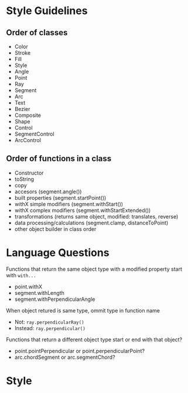 Style Guidelines
================


Order of classes
----------------
+ Color
+ Stroke
+ Fill
+ Style
+ Angle
+ Point
+ Ray
+ Segment
+ Arc
+ Text
+ Bezier
+ Composite
+ Shape
+ Control
+ SegmentControl
+ ArcControl


Order of functions in a class
-----------------------------
+ Constructor
+ toString
+ copy
+ accesors (segment.angle())
+ built properties (segment.startPoint())
+ withX simple modifiers (segment.withStart())
+ withX complex modifiers (segment.withStartExtended())
+ transformations (returns same object, modified: translates, reverse)
+ data processing/calculations (segment.clamp, distanceToPoint)
+ other object builder in class order



Language Questions
==================

Functions that return the same object type with a modified property start with `with...`
+ point.withX
+ segment.withLength
+ segment.withPerpendicularAngle


When object retured is same type, ommit type in function name
+ Not: `ray.perpendicularRay()`
+ Instead: `ray.perpendicular()`

Functions that return a different object type start or end with that object?
+ point.pointPerpendicular or point.perpendicularPoint?
+ arc.chordSegment or arc.segmentChord?


Style
=====



